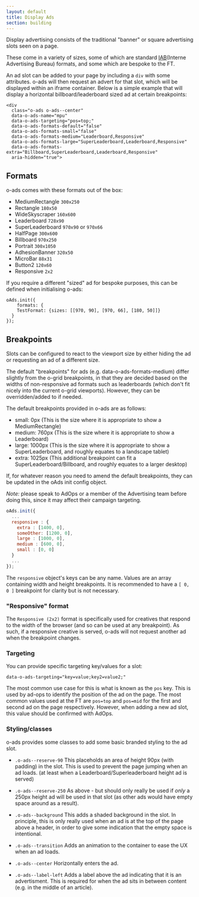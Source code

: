 ```yaml
---
layout: default
title: Display Ads
section: building
---
```


Display advertising consists of the traditional "banner" or square advertising slots seen on a page.

These come in a variety of sizes, some of which are standard [IAB](https://iabuk.net)(Interne Advertising Bureau) formats, and some which are bespoke to the FT.

An ad slot can be added to your page by including a `div` with some attributes. o-ads will then request an advert for that slot, which will be displayed within an iframe container. Below is a simple example that will display a horizontal billboard/leaderboard sized ad at certain breakpoints:

```
<div
  class="o-ads o-ads--center"
  data-o-ads-name="mpu"
  data-o-ads-targeting="pos=top;"
  data-o-ads-formats-default="false"
  data-o-ads-formats-small="false"
  data-o-ads-formats-medium="Leaderboard,Responsive"
  data-o-ads-formats-large="SuperLeaderboard,Leaderboard,Responsive"
  data-o-ads-formats-extra="Billboard,SuperLeaderboard,Leaderboard,Responsive"
  aria-hidden="true">
```

## Formats

o-ads comes with these formats out of the box:

* MediumRectangle `300x250`
* Rectangle `180x50`
* WideSkyscraper `160x600`
* Leaderboard `728x90`
* SuperLeaderboard `970x90` or `970x66`
* HalfPage `300x600`
* Billboard `970x250`
* Portrait `300x1050`
* AdhesionBanner `320x50`
* MicroBar `88x31`
* Button2 `120x60`
* Responsive `2x2`

If you require a different "sized" ad for bespoke purposes, this can be defined when initialising o-ads:

```
oAds.init({
	formats: {
    TestFormat: {sizes: [[970, 90], [970, 66], [180, 50]]}
  }
});
```

## Breakpoints

Slots can be configured to react to the viewport size by either hiding the ad or requesting an ad of a different size.

The default "breakpoints" for ads (e.g. data-o-ads-formats-medium) differ slightly from the o-grid breakpoints, in that they are decided based on the widths of non-responsive ad formats such as leaderboards (which don't fit nicely into the current o-grid viewports). However, they can be overridden/added to if needed.

The default breakpoints provided in o-ads are as follows:

* small: 0px (This is the size where it is appropriate to show a MediumRectangle)
* medium: 760px (This is the size where it is appropriate to show a Leaderboard)
* large: 1000px (This is the size where it is appropriate to show a SuperLeaderboard,  and roughly equates to a landscape tablet)
* extra: 1025px (This additional breakpoint can fit a SuperLeaderboard/Billboard, and roughly equates to a larger desktop)

If, for whatever reason you need to amend the default breakpoints, they can be updated in the oAds init config object.

*Note:* please speak to AdOps or a member of the Advertising team before doing this, since it may affect their campaign targeting.

```js
oAds.init({
  ...
  responsive : {
    extra : [1400, 0],
    someOther: [1200, 0],
    large : [1000, 0],
    medium : [600, 0],
    small : [0, 0]
  }
  ...
});
```

The `responsive` object's keys can be any name. Values are an array containing width and height breakpoints. It is recommended to have a `[ 0, 0 ]` breakpoint for clarity but is not necessary.

### "Responsive" format

The `Responsive (2x2)` format is specifically used for creatives that respond to the width of the browser (and so can be used at any breakpoint). As such, if a responsive creative is served, o-ads will not request another ad when the breakpoint changes.

### Targeting

You can provide specific targeting key/values for a slot:

`data-o-ads-targeting="key=value;key2=value2;"`

The most common use case for this is what is known as the `pos` key. This is used by ad-ops to identify the position of the ad on the page. The most common values used at the FT are `pos=top` and `pos=mid` for the first and second ad on the page respectively. However, when adding a new ad slot, this value should be confirmed with AdOps.

### Styling/classes

o-ads provides some classes to add some basic branded styling to the ad slot.

* `.o-ads--reserve-90`
This placeholds an area of height 90px (with padding) in the slot. This is used to prevent the page jumping when an ad loads. (at least when a Leaderboard/Superleaderboard height ad is served)

* `.o-ads--reserve-250`
As above - but should only really be used if _only_ a 250px height ad will be used in that slot (as other ads would have empty space around as a result).

* `.o-ads--background`
This adds a shaded background in the slot. In principle, this is only really used when an ad is at the top of the page above a header, in order to give some indication that the empty space is intentional.

* `.o-ads--transition`
Adds an animation to the container to ease the UX when an ad loads.

* `.o-ads--center`
Horizontally enters the ad.

* `.o-ads--label-left`
Adds a label above the ad indicating that it is an advertisment. This is required for when the ad sits in between content (e.g. in the middle of an article).
